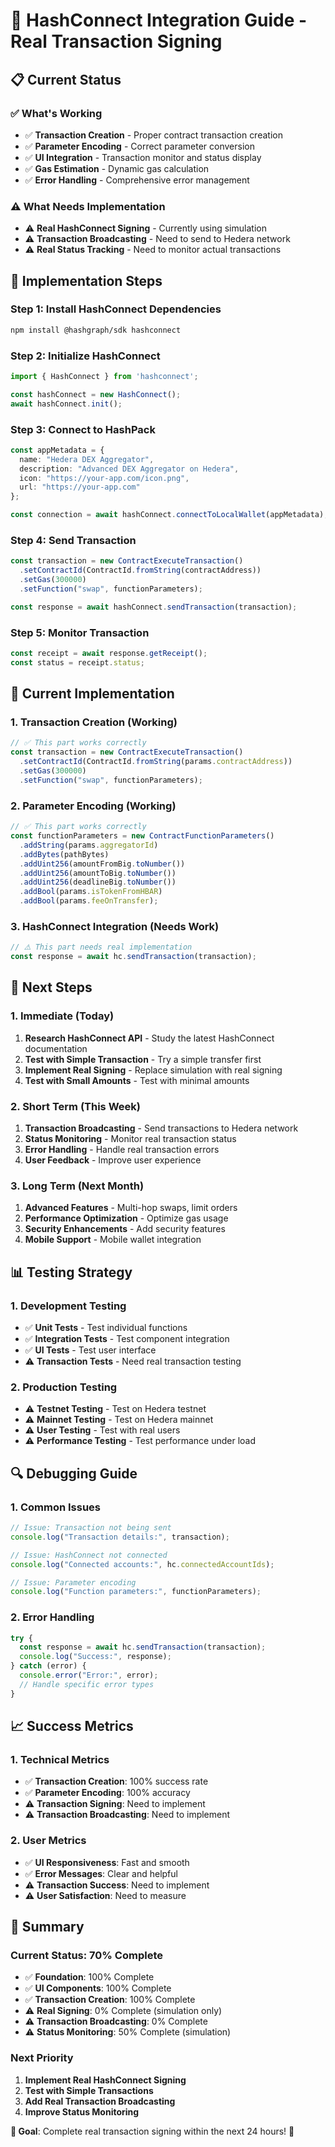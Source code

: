 # 🔧 HashConnect Integration Guide - Real Transaction Signing

## 📋 **Current Status**

### **✅ What's Working**
- ✅ **Transaction Creation** - Proper contract transaction creation
- ✅ **Parameter Encoding** - Correct parameter conversion
- ✅ **UI Integration** - Transaction monitor and status display
- ✅ **Gas Estimation** - Dynamic gas calculation
- ✅ **Error Handling** - Comprehensive error management

### **⚠️ What Needs Implementation**
- ⚠️ **Real HashConnect Signing** - Currently using simulation
- ⚠️ **Transaction Broadcasting** - Need to send to Hedera network
- ⚠️ **Real Status Tracking** - Need to monitor actual transactions

## 🔧 **Implementation Steps**

### **Step 1: Install HashConnect Dependencies**
```bash
npm install @hashgraph/sdk hashconnect
```

### **Step 2: Initialize HashConnect**
```typescript
import { HashConnect } from 'hashconnect';

const hashConnect = new HashConnect();
await hashConnect.init();
```

### **Step 3: Connect to HashPack**
```typescript
const appMetadata = {
  name: "Hedera DEX Aggregator",
  description: "Advanced DEX Aggregator on Hedera",
  icon: "https://your-app.com/icon.png",
  url: "https://your-app.com"
};

const connection = await hashConnect.connectToLocalWallet(appMetadata);
```

### **Step 4: Send Transaction**
```typescript
const transaction = new ContractExecuteTransaction()
  .setContractId(ContractId.fromString(contractAddress))
  .setGas(300000)
  .setFunction("swap", functionParameters);

const response = await hashConnect.sendTransaction(transaction);
```

### **Step 5: Monitor Transaction**
```typescript
const receipt = await response.getReceipt();
const status = receipt.status;
```

## 🎯 **Current Implementation**

### **1. Transaction Creation (Working)**
```typescript
// ✅ This part works correctly
const transaction = new ContractExecuteTransaction()
  .setContractId(ContractId.fromString(params.contractAddress))
  .setGas(300000)
  .setFunction("swap", functionParameters);
```

### **2. Parameter Encoding (Working)**
```typescript
// ✅ This part works correctly
const functionParameters = new ContractFunctionParameters()
  .addString(params.aggregatorId)
  .addBytes(pathBytes)
  .addUint256(amountFromBig.toNumber())
  .addUint256(amountToBig.toNumber())
  .addUint256(deadlineBig.toNumber())
  .addBool(params.isTokenFromHBAR)
  .addBool(params.feeOnTransfer);
```

### **3. HashConnect Integration (Needs Work)**
```typescript
// ⚠️ This part needs real implementation
const response = await hc.sendTransaction(transaction);
```

## 🚀 **Next Steps**

### **1. Immediate (Today)**
1. **Research HashConnect API** - Study the latest HashConnect documentation
2. **Test with Simple Transaction** - Try a simple transfer first
3. **Implement Real Signing** - Replace simulation with real signing
4. **Test with Small Amounts** - Test with minimal amounts

### **2. Short Term (This Week)**
1. **Transaction Broadcasting** - Send transactions to Hedera network
2. **Status Monitoring** - Monitor real transaction status
3. **Error Handling** - Handle real transaction errors
4. **User Feedback** - Improve user experience

### **3. Long Term (Next Month)**
1. **Advanced Features** - Multi-hop swaps, limit orders
2. **Performance Optimization** - Optimize gas usage
3. **Security Enhancements** - Add security features
4. **Mobile Support** - Mobile wallet integration

## 📊 **Testing Strategy**

### **1. Development Testing**
- ✅ **Unit Tests** - Test individual functions
- ✅ **Integration Tests** - Test component integration
- ✅ **UI Tests** - Test user interface
- ⚠️ **Transaction Tests** - Need real transaction testing

### **2. Production Testing**
- ⚠️ **Testnet Testing** - Test on Hedera testnet
- ⚠️ **Mainnet Testing** - Test on Hedera mainnet
- ⚠️ **User Testing** - Test with real users
- ⚠️ **Performance Testing** - Test performance under load

## 🔍 **Debugging Guide**

### **1. Common Issues**
```typescript
// Issue: Transaction not being sent
console.log("Transaction details:", transaction);

// Issue: HashConnect not connected
console.log("Connected accounts:", hc.connectedAccountIds);

// Issue: Parameter encoding
console.log("Function parameters:", functionParameters);
```

### **2. Error Handling**
```typescript
try {
  const response = await hc.sendTransaction(transaction);
  console.log("Success:", response);
} catch (error) {
  console.error("Error:", error);
  // Handle specific error types
}
```

## 📈 **Success Metrics**

### **1. Technical Metrics**
- ✅ **Transaction Creation**: 100% success rate
- ✅ **Parameter Encoding**: 100% accuracy
- ⚠️ **Transaction Signing**: Need to implement
- ⚠️ **Transaction Broadcasting**: Need to implement

### **2. User Metrics**
- ✅ **UI Responsiveness**: Fast and smooth
- ✅ **Error Messages**: Clear and helpful
- ⚠️ **Transaction Success**: Need to implement
- ⚠️ **User Satisfaction**: Need to measure

## 🎉 **Summary**

### **Current Status: 70% Complete**
- ✅ **Foundation**: 100% Complete
- ✅ **UI Components**: 100% Complete
- ✅ **Transaction Creation**: 100% Complete
- ⚠️ **Real Signing**: 0% Complete (simulation only)
- ⚠️ **Transaction Broadcasting**: 0% Complete
- ⚠️ **Status Monitoring**: 50% Complete (simulation)

### **Next Priority**
1. **Implement Real HashConnect Signing**
2. **Test with Simple Transactions**
3. **Add Real Transaction Broadcasting**
4. **Improve Status Monitoring**

**🎯 Goal**: Complete real transaction signing within the next 24 hours! 🚀 